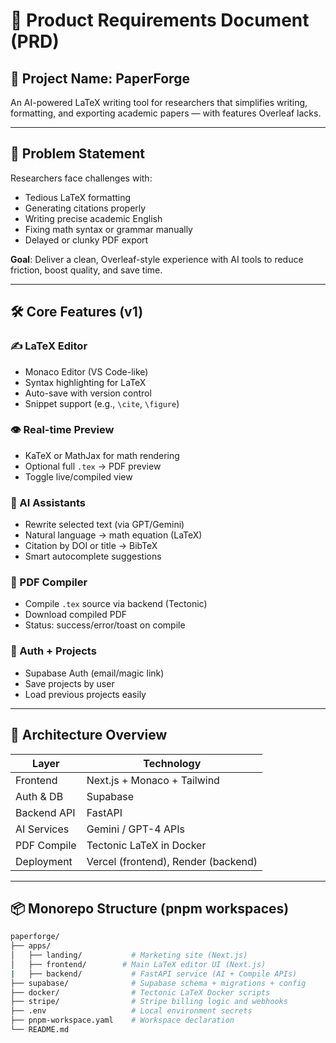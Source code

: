 # 📄 Product Requirements Document (PRD)

## 🧠 Project Name: PaperForge  
An AI-powered LaTeX writing tool for researchers that simplifies writing, formatting, and exporting academic papers — with features Overleaf lacks.

---

## 🎯 Problem Statement

Researchers face challenges with:
- Tedious LaTeX formatting
- Generating citations properly
- Writing precise academic English
- Fixing math syntax or grammar manually
- Delayed or clunky PDF export

**Goal**: Deliver a clean, Overleaf-style experience with AI tools to reduce friction, boost quality, and save time.

---

## 🛠️ Core Features (v1)

### ✍️ LaTeX Editor
- Monaco Editor (VS Code-like)
- Syntax highlighting for LaTeX
- Auto-save with version control
- Snippet support (e.g., `\cite`, `\figure`)

### 👁️ Real-time Preview
- KaTeX or MathJax for math rendering
- Optional full `.tex` → PDF preview
- Toggle live/compiled view

### 🤖 AI Assistants
- Rewrite selected text (via GPT/Gemini)
- Natural language → math equation (LaTeX)
- Citation by DOI or title → BibTeX
- Smart autocomplete suggestions

### 📄 PDF Compiler
- Compile `.tex` source via backend (Tectonic)
- Download compiled PDF
- Status: success/error/toast on compile

### 🔐 Auth + Projects
- Supabase Auth (email/magic link)
- Save projects by user
- Load previous projects easily

---

## 🧱 Architecture Overview

| Layer        | Technology                    |
|--------------|-------------------------------|
| Frontend     | Next.js + Monaco + Tailwind   |
| Auth & DB    | Supabase                      |
| Backend API  | FastAPI                       |
| AI Services  | Gemini / GPT-4 APIs           |
| PDF Compile  | Tectonic LaTeX in Docker      |
| Deployment   | Vercel (frontend), Render (backend)

---

## 📦 Monorepo Structure (pnpm workspaces)

```bash
paperforge/
├── apps/
│   ├── landing/           # Marketing site (Next.js)
│   ├── frontend/        # Main LaTeX editor UI (Next.js)
|   ├── backend/           # FastAPI service (AI + Compile APIs)
├── supabase/              # Supabase schema + migrations + config
├── docker/                # Tectonic LaTeX Docker scripts
├── stripe/                # Stripe billing logic and webhooks
├── .env                   # Local environment secrets
├── pnpm-workspace.yaml    # Workspace declaration
└── README.md
